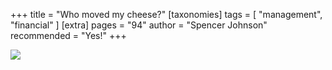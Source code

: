 +++
title = "Who moved my cheese?"
[taxonomies]
tags = [ "management", "financial" ]
[extra]
pages = "94"
author = "Spencer Johnson"
recommended = "Yes!"
+++

<a target="_blank"  href="https://www.amazon.de/gp/product/0091816971/ref=as_li_tl?ie=UTF8&camp=1638&creative=6742&creativeASIN=0091816971&linkCode=as2&tag=chemaclass-21&linkId=d010ee2a7ebb0c4cff714cde996a46eb"><img border="0" src="//ws-eu.amazon-adsystem.com/widgets/q?_encoding=UTF8&MarketPlace=DE&ASIN=0091816971&ServiceVersion=20070822&ID=AsinImage&WS=1&Format=_SL250_&tag=chemaclass-21" ></a>

<!-- more -->
